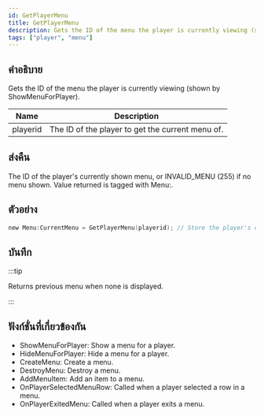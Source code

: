 ```yaml
---
id: GetPlayerMenu
title: GetPlayerMenu
description: Gets the ID of the menu the player is currently viewing (shown by ShowMenuForPlayer).
tags: ["player", "menu"]
---
```


## คำอธิบาย

Gets the ID of the menu the player is currently viewing (shown by ShowMenuForPlayer).

| Name     | Description                                      |
| -------- | ------------------------------------------------ |
| playerid | The ID of the player to get the current menu of. |

## ส่งคืน

The ID of the player's currently shown menu, or INVALID_MENU (255) if no menu shown. Value returned is tagged with Menu:.

## ตัวอย่าง

```c
new Menu:CurrentMenu = GetPlayerMenu(playerid); // Store the player's current menu in 'CurrentMenu'
```

## บันทึก

:::tip

Returns previous menu when none is displayed.

:::

## ฟังก์ชั่นที่เกี่ยวข้องกัน

- ShowMenuForPlayer: Show a menu for a player.
- HideMenuForPlayer: Hide a menu for a player.
- CreateMenu: Create a menu.
- DestroyMenu: Destroy a menu.
- AddMenuItem: Add an item to a menu.
- OnPlayerSelectedMenuRow: Called when a player selected a row in a menu.
- OnPlayerExitedMenu: Called when a player exits a menu.
